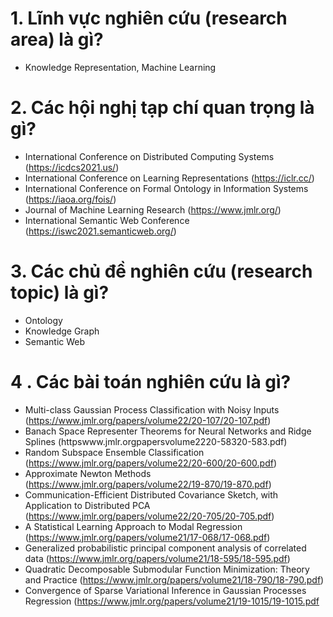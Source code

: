 
# 1. Lĩnh vực nghiên cứu (research area) là gì?
   - Knowledge Representation, Machine Learning
# 2. Các hội nghị tạp chí quan trọng là gì?
   - International Conference on Distributed Computing Systems (https://icdcs2021.us/)
   - International Conference on Learning Representations (https://iclr.cc/)
   - International Conference on Formal Ontology in Information Systems (https://iaoa.org/fois/)
   - Journal of Machine Learning Research (https://www.jmlr.org/)
   - International Semantic Web Conference (https://iswc2021.semanticweb.org/)
# 3. Các chủ đề nghiên cứu (research topic) là gì?
   - Ontology
   - Knowledge Graph
   - Semantic Web 
# 4 . Các bài toán nghiên cứu là gì?
   - Multi-class Gaussian Process Classification with Noisy Inputs (https://www.jmlr.org/papers/volume22/20-107/20-107.pdf)
   - Banach Space Representer Theorems for Neural Networks and Ridge Splines (httpswww.jmlr.orgpapersvolume2220-58320-583.pdf)
   - Random Subspace Ensemble Classification (https://www.jmlr.org/papers/volume22/20-600/20-600.pdf)
   - Approximate Newton Methods (https://www.jmlr.org/papers/volume22/19-870/19-870.pdf)
   - Communication-Efficient Distributed Covariance Sketch, with Application to Distributed PCA (https://www.jmlr.org/papers/volume22/20-705/20-705.pdf)
   - A Statistical Learning Approach to Modal Regression (https://www.jmlr.org/papers/volume21/17-068/17-068.pdf)
   - Generalized probabilistic principal component analysis of correlated data (https://www.jmlr.org/papers/volume21/18-595/18-595.pdf)
   - Quadratic Decomposable Submodular Function Minimization: Theory and Practice (https://www.jmlr.org/papers/volume21/18-790/18-790.pdf)
   - Convergence of Sparse Variational Inference in Gaussian Processes Regression (https://www.jmlr.org/papers/volume21/19-1015/19-1015.pdf
